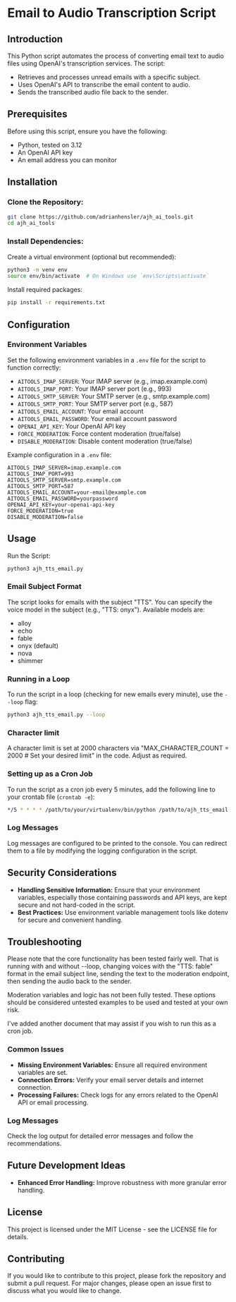 # Email to Audio Transcription Script

## Introduction
This Python script automates the process of converting email text to audio files using OpenAI's transcription services. The script:
- Retrieves and processes unread emails with a specific subject.
- Uses OpenAI's API to transcribe the email content to audio.
- Sends the transcribed audio file back to the sender.

## Prerequisites
Before using this script, ensure you have the following:
- Python, tested on 3.12
- An OpenAI API key
- An email address you can monitor

## Installation

### Clone the Repository:
```bash
git clone https://github.com/adrianhensler/ajh_ai_tools.git
cd ajh_ai_tools
```

### Install Dependencies:
Create a virtual environment (optional but recommended):
```bash
python3 -m venv env
source env/bin/activate  # On Windows use `env\Scripts\activate`
```
Install required packages:
```bash
pip install -r requirements.txt
```

## Configuration

### Environment Variables
Set the following environment variables in a `.env` file for the script to function correctly:

- `AITOOLS_IMAP_SERVER`: Your IMAP server (e.g., imap.example.com)
- `AITOOLS_IMAP_PORT`: Your IMAP server port (e.g., 993)
- `AITOOLS_SMTP_SERVER`: Your SMTP server (e.g., smtp.example.com)
- `AITOOLS_SMTP_PORT`: Your SMTP server port (e.g., 587)
- `AITOOLS_EMAIL_ACCOUNT`: Your email account
- `AITOOLS_EMAIL_PASSWORD`: Your email account password
- `OPENAI_API_KEY`: Your OpenAI API key
- `FORCE_MODERATION`: Force content moderation (true/false)
- `DISABLE_MODERATION`: Disable content moderation (true/false)

Example configuration in a `.env` file:
```env
AITOOLS_IMAP_SERVER=imap.example.com
AITOOLS_IMAP_PORT=993
AITOOLS_SMTP_SERVER=smtp.example.com
AITOOLS_SMTP_PORT=587
AITOOLS_EMAIL_ACCOUNT=your-email@example.com
AITOOLS_EMAIL_PASSWORD=yourpassword
OPENAI_API_KEY=your-openai-api-key
FORCE_MODERATION=true
DISABLE_MODERATION=false
```

## Usage
Run the Script:
```bash
python3 ajh_tts_email.py
```

### Email Subject Format
The script looks for emails with the subject "TTS". You can specify the voice model in the subject (e.g., "TTS: onyx"). Available models are:
- alloy
- echo
- fable
- onyx (default)
- nova
- shimmer

### Running in a Loop
To run the script in a loop (checking for new emails every minute), use the `--loop` flag:
```bash
python3 ajh_tts_email.py --loop
```
### Character limit
A character limit is set at 2000 characters via "MAX_CHARACTER_COUNT = 2000  # Set your desired limit" in the code. Adjust as required.

### Setting up as a Cron Job
To run the script as a cron job every 5 minutes, add the following line to your crontab file (`crontab -e`):
```bash
*/5 * * * * /path/to/your/virtualenv/bin/python /path/to/ajh_tts_email.py >> /path/to/logfile.log 2>&1
```

### Log Messages
Log messages are configured to be printed to the console. You can redirect them to a file by modifying the logging configuration in the script.

## Security Considerations
- **Handling Sensitive Information:** Ensure that your environment variables, especially those containing passwords and API keys, are kept secure and not hard-coded in the script.
- **Best Practices:** Use environment variable management tools like dotenv for secure and convenient handling.

## Troubleshooting

Please note that the core functionality has been tested fairly well. That is running with and without --loop, changing voices with the "TTS: fable" format in the email subject line,
sending the text to the moderation endpoint, then sending the audio back to the sender.

Moderation variables and logic has not been fully tested. These options should be considered untested examples to be used and tested at your own risk.

I've added another document that may assist if you wish to run this as a cron job.

### Common Issues
- **Missing Environment Variables:** Ensure all required environment variables are set.
- **Connection Errors:** Verify your email server details and internet connection.
- **Processing Failures:** Check logs for any errors related to the OpenAI API or email processing.

### Log Messages
Check the log output for detailed error messages and follow the recommendations.

## Future Development Ideas
- **Enhanced Error Handling:** Improve robustness with more granular error handling.

## License
This project is licensed under the MIT License - see the LICENSE file for details.

## Contributing
If you would like to contribute to this project, please fork the repository and submit a pull request. For major changes, please open an issue first to discuss what you would like to change.
